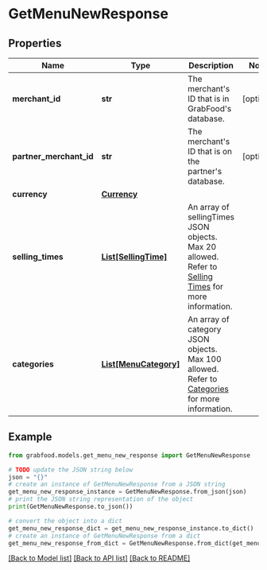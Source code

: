 # GetMenuNewResponse



## Properties

Name | Type | Description | Notes
------------ | ------------- | ------------- | -------------
**merchant_id** | **str** | The merchant&#39;s ID that is in GrabFood&#39;s database. | [optional] 
**partner_merchant_id** | **str** | The merchant&#39;s ID that is on the partner&#39;s database. | [optional] 
**currency** | [**Currency**](Currency.md) |  | 
**selling_times** | [**List[SellingTime]**](SellingTime.md) | An array of sellingTimes JSON objects. Max 20 allowed. Refer to [Selling Times](#selling-times) for more information. | 
**categories** | [**List[MenuCategory]**](MenuCategory.md) | An array of category JSON objects. Max 100 allowed. Refer to [Categories](#categories) for more information. | 

## Example

```python
from grabfood.models.get_menu_new_response import GetMenuNewResponse

# TODO update the JSON string below
json = "{}"
# create an instance of GetMenuNewResponse from a JSON string
get_menu_new_response_instance = GetMenuNewResponse.from_json(json)
# print the JSON string representation of the object
print(GetMenuNewResponse.to_json())

# convert the object into a dict
get_menu_new_response_dict = get_menu_new_response_instance.to_dict()
# create an instance of GetMenuNewResponse from a dict
get_menu_new_response_from_dict = GetMenuNewResponse.from_dict(get_menu_new_response_dict)
```
[[Back to Model list]](../README.md#documentation-for-models) [[Back to API list]](../README.md#documentation-for-api-endpoints) [[Back to README]](../README.md)


